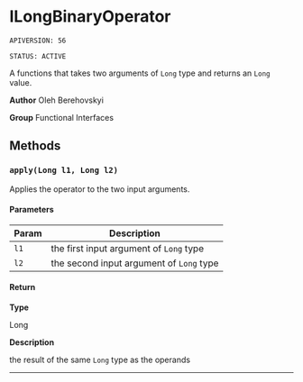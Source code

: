 # ILongBinaryOperator

`APIVERSION: 56`

`STATUS: ACTIVE`

A functions that takes two arguments of `Long` type and returns an `Long` value.


**Author** Oleh Berehovskyi


**Group** Functional Interfaces

## Methods
### `apply(Long l1, Long l2)`

Applies the operator to the two input arguments.

#### Parameters
|Param|Description|
|---|---|
|`l1`|the first input argument of `Long` type|
|`l2`|the second input argument of `Long` type|

#### Return

**Type**

Long

**Description**

the result of the same `Long` type as the operands

---
